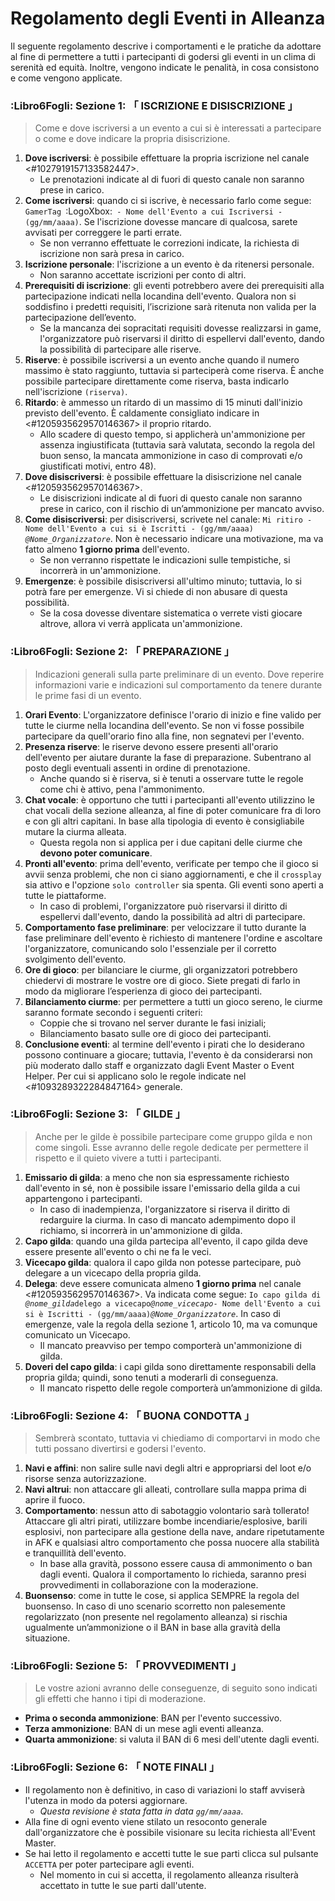 # Regolamento degli Eventi in Alleanza
Il seguente regolamento descrive i comportamenti e le pratiche da adottare al fine di permettere a tutti i partecipanti di godersi gli eventi in un clima di serenità ed equità.
Inoltre, vengono indicate le penalità, in cosa consistono e come vengono applicate.

### :Libro6Fogli: Sezione 1: 「 ISCRIZIONE E DISISCRIZIONE 」
> Come e dove iscriversi a un evento a cui si è interessati a partecipare o come e dove indicare la propria disiscrizione.
1. **Dove iscriversi**: è possibile effettuare la propria iscrizione nel canale <#1027919157133582447>.
   - Le prenotazioni indicate al di fuori di questo canale non saranno prese in carico.
2. **Come iscriversi**: quando ci si iscrive, è necessario farlo come segue: `GamerTag `:LogoXbox:` - Nome dell'Evento a cui Iscriversi - (gg/mm/aaaa)`. Se l'iscrizione dovesse mancare di qualcosa, sarete avvisati per correggere le parti errate.
   - Se non verranno effettuate le correzioni indicate, la richiesta di iscrizione non sarà presa in carico.
3. **Iscrizione personale**: l'iscrizione a un evento è da ritenersi personale.
   - Non saranno accettate iscrizioni per conto di altri.
4. **Prerequisiti di iscrizione**: gli eventi potrebbero avere dei prerequisiti alla partecipazione indicati nella locandina dell'evento. Qualora non si soddisfino i predetti requisiti, l’iscrizione sarà ritenuta non valida per la partecipazione dell’evento.
   - Se la mancanza dei sopracitati requisiti dovesse realizzarsi in game, l'organizzatore può riservarsi il diritto di espellervi dall'evento, dando la possibilità di partecipare alle riserve.
5. **Riserve**: è possibile iscriversi a un evento anche quando il numero massimo è stato raggiunto, tuttavia si parteciperà come riserva. È anche possibile partecipare direttamente come riserva, basta indicarlo nell'iscrizione `(riserva)`.
6. **Ritardo**: è ammesso un ritardo di un massimo di 15 minuti dall'inizio previsto dell'evento. È caldamente consigliato indicare in <#1205935629570146367> il proprio ritardo.
   - Allo scadere di questo tempo, si applicherà un'ammonizione per assenza ingiustificata (tuttavia sarà valutata, secondo la regola del buon senso, la mancata ammonizione in caso di comprovati e/o giustificati motivi, entro 48).
7. **Dove disiscriversi**: è possibile effettuare la disiscrizione nel canale <#1205935629570146367>.
   - Le disiscrizioni indicate al di fuori di questo canale non saranno prese in carico, con il rischio di un’ammonizione per mancato avviso.
8. **Come disiscriversi**: per disiscriversi, scrivete nel canale: `Mi ritiro - Nome dell'Evento a cui si è Iscritti - (gg/mm/aaaa) `*`@Nome_Organizzatore`*. Non è necessario indicare una motivazione, ma va fatto almeno **1 giorno prima** dell'evento.
   - Se non verranno rispettate le indicazioni sulle tempistiche, si incorrerà in un'ammonizione.
9. **Emergenze**: è possibile disiscriversi all'ultimo minuto; tuttavia, lo si potrà fare per emergenze. Vi si chiede di non abusare di questa possibilità.
   - Se la cosa dovesse diventare sistematica o verrete visti giocare altrove, allora vi verrà applicata un'ammonizione.

### :Libro6Fogli: Sezione 2: 「 PREPARAZIONE 」
> Indicazioni generali sulla parte preliminare di un evento. Dove reperire informazioni varie e indicazioni sul comportamento da tenere durante le prime fasi di un evento.
1. **Orari Evento**: L'organizzatore definisce l'orario di inizio e fine valido per tutte le ciurme nella locandina dell'evento. Se non vi fosse possibile partecipare da quell'orario fino alla fine, non segnatevi per l'evento.
2. **Presenza riserve**: le riserve devono essere presenti all'orario dell'evento per aiutare durante la fase di preparazione. Subentrano al posto degli eventuali assenti in ordine di prenotazione.
   - Anche quando si è riserva, si è tenuti a osservare tutte le regole come chi è attivo, pena l'ammonimento.
3. **Chat vocale**: è opportuno che tutti i partecipanti all'evento utilizzino le chat vocali della sezione alleanza, al fine di poter comunicare fra di loro e con gli altri capitani. In base alla tipologia di evento è consigliabile mutare la ciurma alleata.
   - Questa regola non si applica per i due capitani delle ciurme che **devono poter comunicare**.
4. **Pronti all'evento**: prima dell'evento, verificate per tempo che il gioco si avvii senza problemi, che non ci siano aggiornamenti, e che il `crossplay` sia attivo e l'opzione `solo controller` sia spenta. Gli eventi sono aperti a tutte le piattaforme.
   - In caso di problemi, l'organizzatore può riservarsi il diritto di espellervi dall'evento, dando la possibilità ad altri di partecipare.
5. **Comportamento fase preliminare**: per velocizzare il tutto durante la fase preliminare dell'evento è richiesto di mantenere l'ordine e ascoltare l'organizzatore, comunicando solo l'essenziale per il corretto svolgimento dell'evento.
6. **Ore di gioco**: per bilanciare le ciurme, gli organizzatori potrebbero chiedervi di mostrare le vostre ore di gioco. Siete pregati di farlo in modo da migliorare l’esperienza di gioco dei partecipanti.
7. **Bilanciamento ciurme**: per permettere a tutti un gioco sereno, le ciurme saranno formate secondo i seguenti criteri:
   - Coppie che si trovano nel server durante le fasi iniziali;
   - Bilanciamento basato sulle ore di gioco dei partecipanti.
8. **Conclusione eventi**: al termine dell'evento i pirati che lo desiderano possono continuare a giocare; tuttavia, l'evento è da considerarsi non più moderato dallo staff e organizzato dagli Event Master o Event Helper. Per cui si applicano solo le regole indicate nel <#1093289322284847164> generale. 

### :Libro6Fogli: Sezione 3: 「 GILDE 」
> Anche per le gilde è possibile partecipare come gruppo gilda e non come singoli. Esse avranno delle regole dedicate per permettere il rispetto e il quieto vivere a tutti i partecipanti.
1. **Emissario di gilda**: a meno che non sia espressamente richiesto dall'evento in sé, non è possibile issare l'emissario della gilda a cui appartengono i partecipanti.
   - In caso di inadempienza, l'organizzatore si riserva il diritto di redarguire la ciurma. In caso di mancato adempimento dopo il richiamo, si incorrerà in un'ammonizione di gilda.
2. **Capo gilda**: quando una gilda partecipa all'evento, il capo gilda deve essere presente all'evento o chi ne fa le veci.
3. **Vicecapo gilda**: qualora il capo gilda non potesse partecipare, può delegare a un vicecapo della propria gilda.
4. **Delega**: deve essere comunicata almeno **1 giorno prima** nel canale <#1205935629570146367>. Va indicata come segue: `Io capo gilda di `*`@nome_gilda`*` delego a vicecapo `*`@nome_vicecapo`*` - Nome dell'Evento a cui si è Iscritti - (gg/mm/aaaa) `*`@Nome_Organizzatore`*. In caso di emergenze, vale la regola della sezione 1, articolo 10, ma va comunque comunicato un Vicecapo.
   - Il mancato preavviso per tempo comporterà un'ammonizione di gilda.
5. **Doveri del capo gilda**: i capi gilda sono direttamente responsabili della propria gilda; quindi, sono tenuti a moderarli di conseguenza.
   - Il mancato rispetto delle regole comporterà un’ammonizione di gilda.

### :Libro6Fogli: Sezione 4: 「 BUONA CONDOTTA 」
> Sembrerà scontato, tuttavia vi chiediamo di comportarvi in modo che tutti possano divertirsi e godersi l'evento.
1. **Navi e affini**: non salire sulle navi degli altri e appropriarsi del loot e/o risorse senza autorizzazione.
2. **Navi altrui**: non attaccare gli alleati, controllare sulla mappa prima di aprire il fuoco.
3. **Comportamento**: nessun atto di sabotaggio volontario sarà tollerato! Attaccare gli altri pirati, utilizzare bombe incendiarie/esplosive, barili esplosivi, non partecipare alla gestione della nave, andare ripetutamente in AFK e qualsiasi altro comportamento che possa nuocere alla stabilità e tranquillità dell'evento.
   - In base alla gravità, possono essere causa di ammonimento o ban dagli eventi. Qualora il comportamento lo richieda, saranno presi provvedimenti in collaborazione con la moderazione.
4. **Buonsenso**: come in tutte le cose, si applica SEMPRE la regola del buonsenso. In caso di uno scenario scorretto non palesemente regolarizzato (non presente nel regolamento alleanza) si rischia ugualmente un’ammonizione o il BAN in base alla gravità della situazione.

### :Libro6Fogli: Sezione 5: 「 PROVVEDIMENTI 」
> Le vostre azioni avranno delle conseguenze, di seguito sono indicati gli effetti che hanno i tipi di moderazione.
- **Prima o seconda ammonizione**: BAN per l'evento successivo.
- **Terza ammonizione**: BAN di un mese agli eventi alleanza.
- **Quarta ammonizione**: si valuta il BAN di 6 mesi dell'utente dagli eventi.

### :Libro6Fogli: Sezione 6: 「 NOTE FINALI 」
- Il regolamento non è definitivo, in caso di variazioni lo staff avviserà l'utenza in modo da potersi aggiornare.
  - *Questa revisione è stata fatta in data `gg/mm/aaaa`*.
- Alla fine di ogni evento viene stilato un resoconto generale dall'organizzatore che è possibile visionare su lecita richiesta all'Event Master.
- Se hai letto il regolamento e accetti tutte le sue parti clicca sul pulsante `ACCETTA` per poter partecipare agli eventi.
  - Nel momento in cui si accetta, il regolamento alleanza risulterà accettato in tutte le sue parti dall'utente.
